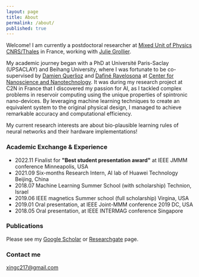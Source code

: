 ```yaml
---
layout: page
title: About
permalink: /about/
published: true
---
```



Welcome! I am currently a postdoctoral researcher at [Mixed Unit of Physics CNRS/Thales](https://www.cnrs-thales.fr/?lang=fr) in France, working with [Julie Grollier](https://www.neurophysics.cnrs-thales.fr/).

My academic journey began with a PhD at Université Paris-Saclay (UPSACLAY) and Beihang University, where I was fortunate to be co-supervised by [Damien Querlioz](https://sites.google.com/site/damienquerlioz) and [Dafiné Ravelosona](http://integnano.c2n.u-psud.fr/?page_id=146) at [Center for Nanoscience and Nanotechnology](https://www.c2n.universite-paris-saclay.fr/en/). It was during my research project at C2N in France that I discovered my passion for AI, as I tackled complex problems in reservoir computing using the unique properties of spintronic nano-devices. By leveraging machine learning techniques to create an equivalent system to the original physical design, I managed to achieve remarkable accuracy and computational efficiency.

My current research interests are about bio-plausible learning rules of neural networks and their hardware implementations!


### Academic Exchange & Experience

* 2022.11 	Finalist for **"Best student presentation award"** at IEEE JMMM conference  Minneapolis, USA
* 2021.09 	Six-months Research Intern, AI lab of Huawei Technology                       Beijing, China
* 2018.07 	Machine Learning Summer School (with scholarship)                           Technion, Israel
* 2019.06 	IEEE magnetics Summer school (full scholarship)                                 Virgina, USA
* 2019.01 	Oral presentation, at IEEE Joint-MMM conference 2019                                 DC, USA
* 2018.05 	Oral presentation, at IEEE INTERMAG conference                                     Singapore

### Publications

Please see my [Google Scholar](https://scholar.google.com/citations?user=_1rFPswAAAAJ&hl=zh-CN) or [Researchgate](https://www.researchgate.net/profile/Xing-Chen-26) page.

### Contact me

[xingc217@gmail.com](mailto:xingc217@gmail.com)
